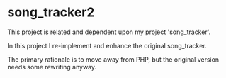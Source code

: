 # song_tracker2

This project is related and dependent upon my project 'song_tracker'.

In this project I re-implement and enhance the original song_tracker.

The primary rationale is to move away from PHP, but the original
version needs some rewriting anyway.
